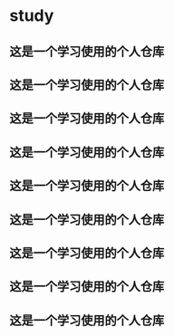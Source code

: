 # study
## 这是一个学习使用的个人仓库
## 这是一个学习使用的个人仓库
## 这是一个学习使用的个人仓库
## 这是一个学习使用的个人仓库
## 这是一个学习使用的个人仓库
## 这是一个学习使用的个人仓库
## 这是一个学习使用的个人仓库
## 这是一个学习使用的个人仓库
## 这是一个学习使用的个人仓库
